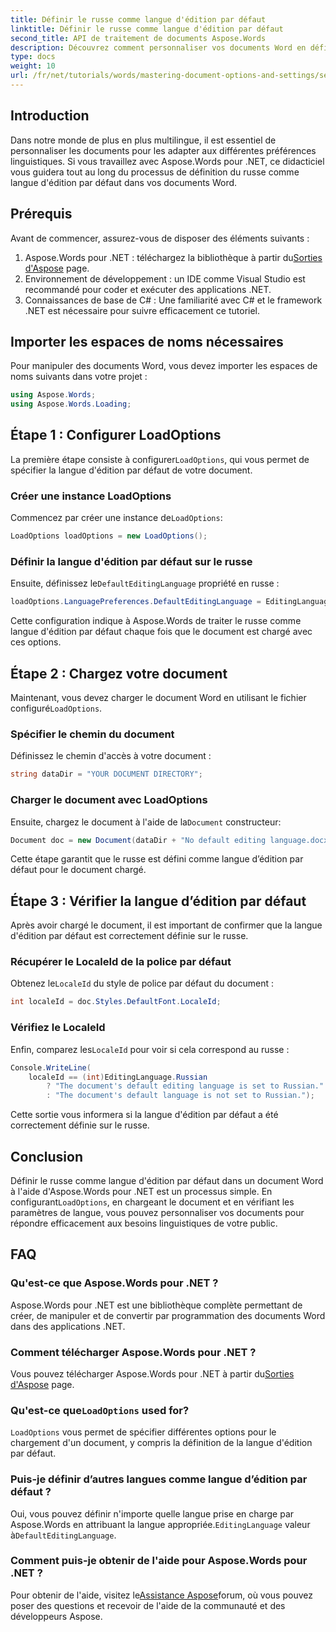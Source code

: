 ```yaml
---
title: Définir le russe comme langue d'édition par défaut
linktitle: Définir le russe comme langue d'édition par défaut
second_title: API de traitement de documents Aspose.Words
description: Découvrez comment personnaliser vos documents Word en définissant le russe comme langue d'édition par défaut à l'aide d'Aspose.Words pour .NET. Ce guide étape par étape.
type: docs
weight: 10
url: /fr/net/tutorials/words/mastering-document-options-and-settings/set-russian-as-default-edit-language/
---
```

## Introduction

Dans notre monde de plus en plus multilingue, il est essentiel de personnaliser les documents pour les adapter aux différentes préférences linguistiques. Si vous travaillez avec Aspose.Words pour .NET, ce didacticiel vous guidera tout au long du processus de définition du russe comme langue d'édition par défaut dans vos documents Word. 

## Prérequis

Avant de commencer, assurez-vous de disposer des éléments suivants :

1.  Aspose.Words pour .NET : téléchargez la bibliothèque à partir du[Sorties d'Aspose](https://releases.aspose.com/words/net/) page.
2. Environnement de développement : un IDE comme Visual Studio est recommandé pour coder et exécuter des applications .NET.
3. Connaissances de base de C# : Une familiarité avec C# et le framework .NET est nécessaire pour suivre efficacement ce tutoriel.

## Importer les espaces de noms nécessaires

Pour manipuler des documents Word, vous devez importer les espaces de noms suivants dans votre projet :

```csharp
using Aspose.Words;
using Aspose.Words.Loading;
```

## Étape 1 : Configurer LoadOptions

 La première étape consiste à configurer`LoadOptions`, qui vous permet de spécifier la langue d'édition par défaut de votre document.

### Créer une instance LoadOptions

 Commencez par créer une instance de`LoadOptions`:

```csharp
LoadOptions loadOptions = new LoadOptions();
```

### Définir la langue d'édition par défaut sur le russe

Ensuite, définissez le`DefaultEditingLanguage` propriété en russe :

```csharp
loadOptions.LanguagePreferences.DefaultEditingLanguage = EditingLanguage.Russian;
```

Cette configuration indique à Aspose.Words de traiter le russe comme langue d'édition par défaut chaque fois que le document est chargé avec ces options.

## Étape 2 : Chargez votre document

 Maintenant, vous devez charger le document Word en utilisant le fichier configuré`LoadOptions`.

### Spécifier le chemin du document

Définissez le chemin d'accès à votre document :

```csharp
string dataDir = "YOUR DOCUMENT DIRECTORY";
```

### Charger le document avec LoadOptions

 Ensuite, chargez le document à l'aide de la`Document` constructeur:

```csharp
Document doc = new Document(dataDir + "No default editing language.docx", loadOptions);
```

Cette étape garantit que le russe est défini comme langue d’édition par défaut pour le document chargé.

## Étape 3 : Vérifier la langue d’édition par défaut

Après avoir chargé le document, il est important de confirmer que la langue d'édition par défaut est correctement définie sur le russe.

### Récupérer le LocaleId de la police par défaut

 Obtenez le`LocaleId` du style de police par défaut du document :

```csharp
int localeId = doc.Styles.DefaultFont.LocaleId;
```

### Vérifiez le LocaleId

 Enfin, comparez les`LocaleId` pour voir si cela correspond au russe :

```csharp
Console.WriteLine(
    localeId == (int)EditingLanguage.Russian
        ? "The document's default editing language is set to Russian."
        : "The document's default language is not set to Russian.");
```

Cette sortie vous informera si la langue d'édition par défaut a été correctement définie sur le russe.

## Conclusion

Définir le russe comme langue d'édition par défaut dans un document Word à l'aide d'Aspose.Words pour .NET est un processus simple. En configurant`LoadOptions`, en chargeant le document et en vérifiant les paramètres de langue, vous pouvez personnaliser vos documents pour répondre efficacement aux besoins linguistiques de votre public.

## FAQ

### Qu'est-ce que Aspose.Words pour .NET ?

Aspose.Words pour .NET est une bibliothèque complète permettant de créer, de manipuler et de convertir par programmation des documents Word dans des applications .NET.

### Comment télécharger Aspose.Words pour .NET ?

 Vous pouvez télécharger Aspose.Words pour .NET à partir du[Sorties d'Aspose](https://releases.aspose.com/words/net/) page.

###  Qu'est-ce que`LoadOptions` used for?

`LoadOptions` vous permet de spécifier différentes options pour le chargement d'un document, y compris la définition de la langue d'édition par défaut.

### Puis-je définir d’autres langues comme langue d’édition par défaut ?

 Oui, vous pouvez définir n'importe quelle langue prise en charge par Aspose.Words en attribuant la langue appropriée.`EditingLanguage` valeur à`DefaultEditingLanguage`.

### Comment puis-je obtenir de l'aide pour Aspose.Words pour .NET ?

 Pour obtenir de l'aide, visitez le[Assistance Aspose](https://forum.aspose.com/c/words/8)forum, où vous pouvez poser des questions et recevoir de l'aide de la communauté et des développeurs Aspose.